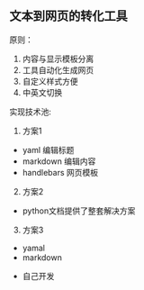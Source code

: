 文本到网页的转化工具
---

原则：
1. 内容与显示模板分离
2. 工具自动化生成网页
3. 自定义样式方便
4. 中英文切换

实现技术池:
1. 方案1
* yaml 编辑标题
* markdown 编辑内容
* handlebars 网页模板

2. 方案2
* python文档提供了整套解决方案

3. 方案3
* yamal
* markdown
+ 自己开发

